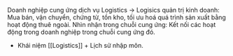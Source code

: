 Doanh nghiệp cung ứng dịch vụ Logistics -> Logisics quản trị kinh doanh: Mua bán, vận chuyển, chứng từ, tồn kho, tối ưu hoá quá trình sản xuất bằng hoạt động thuê ngoài.
Nhìn nhận trong chuỗi cung ứng: Kết nối các hoạt động trong doanh nghiệp trong chuỗi cung ứng đó. 
- Khái niệm [[Logistics]] + Lịch sử nhập môn.